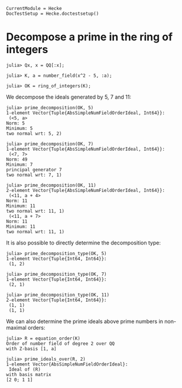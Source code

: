 ```@meta
CurrentModule = Hecke
DocTestSetup = Hecke.doctestsetup()
```

# Decompose a prime in the ring of integers

```jldoctest 1
julia> Qx, x = QQ[:x];

julia> K, a = number_field(x^2 - 5, :a);

julia> OK = ring_of_integers(K);
```

We decompose the ideals generated by $5$, $7$ and $11$:

```jldoctest 1
julia> prime_decomposition(OK, 5)
1-element Vector{Tuple{AbsSimpleNumFieldOrderIdeal, Int64}}:
 (<5, a>
Norm: 5
Minimum: 5
two normal wrt: 5, 2)

julia> prime_decomposition(OK, 7)
1-element Vector{Tuple{AbsSimpleNumFieldOrderIdeal, Int64}}:
 (<7, 7>
Norm: 49
Minimum: 7
principal generator 7
two normal wrt: 7, 1)

julia> prime_decomposition(OK, 11)
2-element Vector{Tuple{AbsSimpleNumFieldOrderIdeal, Int64}}:
 (<11, a + 4>
Norm: 11
Minimum: 11
two normal wrt: 11, 1)
 (<11, a + 7>
Norm: 11
Minimum: 11
two normal wrt: 11, 1)
```

It is also possible to directly determine the decomposition type:
```jldoctest 1
julia> prime_decomposition_type(OK, 5)
1-element Vector{Tuple{Int64, Int64}}:
 (1, 2)

julia> prime_decomposition_type(OK, 7)
1-element Vector{Tuple{Int64, Int64}}:
 (2, 1)

julia> prime_decomposition_type(OK, 11)
2-element Vector{Tuple{Int64, Int64}}:
 (1, 1)
 (1, 1)
```

We can also determine the prime ideals above prime numbers in non-maximal orders:

```jldoctest 1
julia> R = equation_order(K)
Order of number field of degree 2 over QQ
with Z-basis [1, a]

julia> prime_ideals_over(R, 2)
1-element Vector{AbsSimpleNumFieldOrderIdeal}:
 Ideal of (R)
with basis matrix
[2 0; 1 1]
```
